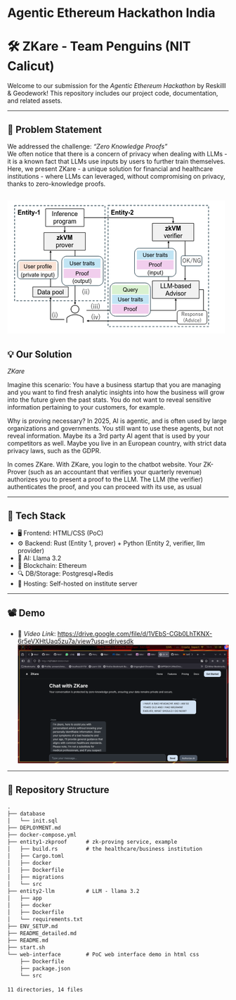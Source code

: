 # Agentic Ethereum Hackathon India

# 🛠 ZKare - Team Penguins (NIT Calicut)

Welcome to our submission for the *Agentic Ethereum Hackathon* by Reskilll & Geodework! This repository includes our project code, documentation, and related assets.

---

## 📌 Problem Statement

We addressed the challenge: *“Zero Knowledge Proofs”*  
We often notice that there is a concern of privacy when dealing with LLMs - it is a known fact that LLMs use inputs by users to further train themselves. Here, we present ZKare - a unique solution for financial and healthcare institutions - where LLMs can leveraged, without compromising on privacy, thanks to zero-knowledge proofs.

![image of diagram](diag.png "Architecture")
---

## 💡 Our Solution

*ZKare*

Imagine this scenario: You have a business startup that you are managing and you want to find fresh analytic insights into how the business will grow into the future given the past stats. You do not want to reveal sensitive information pertaining to your customers, for example.

Why is proving necessary? In 2025, AI is agentic, and is often used by large organizations and governments. You still want to use these agents, but not reveal information. Maybe its a 3rd party AI agent that is used by your competitors as well. Maybe you live in an European country, with strict data privacy laws, such as the GDPR.

In comes ZKare. With ZKare, you login to the chatbot website. Your ZK-Prover (such as an accountant that verifies your quarterly revenue) authorizes you to present a proof to the LLM. The LLM (the verifier) authenticates the proof, and you can proceed with its use, as usual

---

## 🧱 Tech Stack

- 🖥 Frontend: HTML/CSS (PoC)
- ⚙ Backend: Rust (Entity 1, prover) + Python (Entity 2, verifier, llm provider)
- 🧠 AI: Llama 3.2
- 🔗 Blockchain: Ethereum
- 🔍 DB/Storage: Postgresql+Redis
- 🚀 Hosting: Self-hosted on institute server

---

## 📽 Demo
- 🎥 *Video Link*: https://drive.google.com/file/d/1VEbS-CGb0LhTKNX-6r5eVXHtUaq5zu7a/view?usp=drivesdk
![image of chatbot](zkare.png "ZKare")

---

## 📂 Repository Structure

```
.
├── database
│   └── init.sql
├── DEPLOYMENT.md
├── docker-compose.yml
├── entity1-zkproof      # zk-proving service, example
│   ├── build.rs         # the healthcare/business institution
│   ├── Cargo.toml
│   ├── docker
│   ├── Dockerfile
│   ├── migrations
│   └── src
├── entity2-llm          # LLM - llama 3.2
│   ├── app
│   ├── docker
│   ├── Dockerfile
│   └── requirements.txt
├── ENV_SETUP.md
├── README_detailed.md
├── README.md
├── start.sh
└── web-interface        # PoC web interface demo in html css
    ├── Dockerfile
    ├── package.json
    └── src

11 directories, 14 files

```
